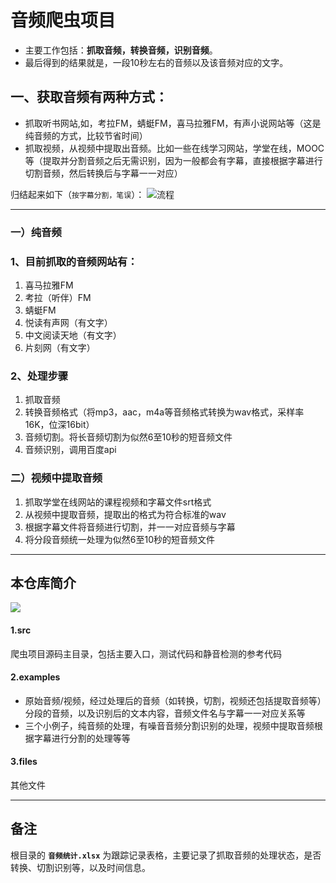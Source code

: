 # 音频爬虫项目   

- 主要工作包括：**抓取音频，转换音频，识别音频**。    
- 最后得到的结果就是，一段10秒左右的音频以及该音频对应的文字。     


## 一、获取音频有两种方式： 

- 抓取听书网站,如，考拉FM，蜻蜓FM，喜马拉雅FM，有声小说网站等（这是纯音频的方式，比较节省时间）
- 抓取视频，从视频中提取出音频。比如一些在线学习网站，学堂在线，MOOC等（提取并分割音频之后无需识别，因为一般都会有字幕，直接根据字幕进行切割音频，然后转换后与字幕一一对应）

归结起来如下（`按字幕分割，笔误`）：
![流程](http://i.imgur.com/cgbZQZ1.png)

----------

### 一）纯音频
### 1、目前抓取的音频网站有：  
1. 喜马拉雅FM   
2. 考拉（听伴）FM  
3. 蜻蜓FM  
4. 悦读有声网（有文字）  
5. 中文阅读天地（有文字）  
6. 片刻网（有文字）   

### 2、处理步骤
1. 抓取音频  
2. 转换音频格式（将mp3，aac，m4a等音频格式转换为wav格式，采样率16K，位深16bit）  
3. 音频切割。将长音频切割为似然6至10秒的短音频文件  
4. 音频识别，调用百度api
  
### 二）视频中提取音频
1. 抓取学堂在线网站的课程视频和字幕文件srt格式  
2. 从视频中提取音频，提取出的格式为符合标准的wav
3. 根据字幕文件将音频进行切割，并一一对应音频与字幕
4. 将分段音频统一处理为似然6至10秒的短音频文件 
-------

## 本仓库简介
![](https://i.imgur.com/aeS4nJw.png)

#### 1.src
爬虫项目源码主目录，包括主要入口，测试代码和静音检测的参考代码  
#### 2.examples
- 原始音频/视频，经过处理后的音频（如转换，切割，视频还包括提取音频等）分段的音频，以及识别后的文本内容，音频文件名与字幕一一对应关系等
- 三个小例子，纯音频的处理，有噪音音频分割识别的处理，视频中提取音频根据字幕进行分割的处理等等


#### 3.files
其他文件



----------

## 备注
根目录的 **`音频统计.xlsx`** 为跟踪记录表格，主要记录了抓取音频的处理状态，是否转换、切割识别等，以及时间信息。